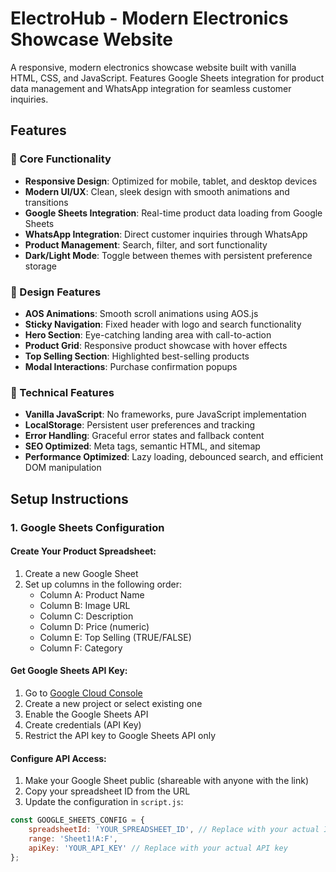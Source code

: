 # ElectroHub - Modern Electronics Showcase Website

A responsive, modern electronics showcase website built with vanilla HTML, CSS, and JavaScript. Features Google Sheets integration for product data management and WhatsApp integration for seamless customer inquiries.

## Features

### 🚀 Core Functionality
- **Responsive Design**: Optimized for mobile, tablet, and desktop devices
- **Modern UI/UX**: Clean, sleek design with smooth animations and transitions
- **Google Sheets Integration**: Real-time product data loading from Google Sheets
- **WhatsApp Integration**: Direct customer inquiries through WhatsApp
- **Product Management**: Search, filter, and sort functionality
- **Dark/Light Mode**: Toggle between themes with persistent preference storage

### 🎨 Design Features
- **AOS Animations**: Smooth scroll animations using AOS.js
- **Sticky Navigation**: Fixed header with logo and search functionality
- **Hero Section**: Eye-catching landing area with call-to-action
- **Product Grid**: Responsive product showcase with hover effects
- **Top Selling Section**: Highlighted best-selling products
- **Modal Interactions**: Purchase confirmation popups

### 🔧 Technical Features
- **Vanilla JavaScript**: No frameworks, pure JavaScript implementation
- **LocalStorage**: Persistent user preferences and tracking
- **Error Handling**: Graceful error states and fallback content
- **SEO Optimized**: Meta tags, semantic HTML, and sitemap
- **Performance Optimized**: Lazy loading, debounced search, and efficient DOM manipulation

## Setup Instructions

### 1. Google Sheets Configuration

#### Create Your Product Spreadsheet:
1. Create a new Google Sheet
2. Set up columns in the following order:
   - Column A: Product Name
   - Column B: Image URL
   - Column C: Description
   - Column D: Price (numeric)
   - Column E: Top Selling (TRUE/FALSE)
   - Column F: Category

#### Get Google Sheets API Key:
1. Go to [Google Cloud Console](https://console.cloud.google.com/)
2. Create a new project or select existing one
3. Enable the Google Sheets API
4. Create credentials (API Key)
5. Restrict the API key to Google Sheets API only

#### Configure API Access:
1. Make your Google Sheet public (shareable with anyone with the link)
2. Copy your spreadsheet ID from the URL
3. Update the configuration in `script.js`:

```javascript
const GOOGLE_SHEETS_CONFIG = {
    spreadsheetId: 'YOUR_SPREADSHEET_ID', // Replace with your actual ID
    range: 'Sheet1!A:F',
    apiKey: 'YOUR_API_KEY' // Replace with your actual API key
};
